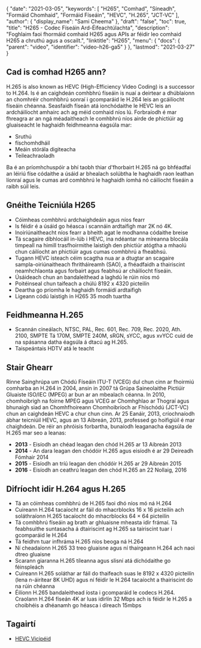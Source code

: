 {
  "date": "2021-03-05",
  "keywords": [
"H265",
"Comhad",
"Síneadh",
"Formáid Chomhaid",
"Formáid Físeáin",
"HEVC",
"H.265",
"JCT-VC"
],
  "author": {
    "display_name": "Sami Cheema"
},
  "draft": "false",
  "toc": true,
  "title": "H265 - Codec Físeáin Ard-Éifeachtúlachta",
  "description": "Foghlaim faoi fhormáid comhaid H265 agus APIs ar féidir leo comhaid H265 a chruthú agus a oscailt.",
  "linktitle": "H265",
  "menu": {
    "docs": {
      "parent": "video",
      "identifier": "video-h26-ga5"
}
},
  "lastmod": "2021-03-27"
}


## Cad is comhad H265 ann?

H.265 is also known as HEVC (High-Efficiency Video Coding) is a successor to H.264. Is é an caighdeán comhbhrú físeáin is nuaí a deirtear a dhúblaíonn an chomhréir chomhbhrú sonraí i gcomparáid le H.264 leis an gcáilíocht físeáin chéanna. Seasfaidh físeán atá ionchódaithe le HEVC leis an ardcháilíocht amhairc ach ag méid comhaid níos lú. Forbraíodh é mar fhreagra ar an ngá méadaitheach le comhbhrú níos airde de phictiúir ag gluaiseacht le haghaidh feidhmeanna éagsúla mar:

 * Sruthú
 * físchomhdháil
 * Meáin stórála digiteacha
 * Teileachraoladh
 
Ba é an príomhchuspóir a bhí taobh thiar d'fhorbairt H.265 ná go bhféadfaí an léiriú físe códaithe a úsáid ar bhealach solúbtha le haghaidh raon leathan líonraí agus le cumas ard comhbhrú le haghaidh íomhá nó cáilíocht físeáin a raibh súil leis.


## Gnéithe Teicniúla H265
 
* Cóimheas comhbhrú ardchaighdeáin agus níos fearr
* Is féidir é a úsáid go héasca i scannáin ardtaifigh mar 2K nó 4K.
* Inoiriúnaitheacht níos fearr a bheith agat le modhanna códaithe breise
* Tá scagaire díbhlocáil in-lúb i HEVC, ina ndéantar na míreanna blocála timpeall na himill trasfhoirmithe laistigh den phictiúr atógtha a mhaolú chun cáilíocht an phictiúir agus cumas comhbhrú a fheabhsú.
* Tugann HEVC isteach céim scagtha nua ar a dtugtar an scagaire sampla-oiriúnaitheach fhritháireamh (SAO), a fhéadfaidh a thairiscint neamhchlaonta agus forbairt agus feabhsú ar cháilíocht físeáin.
* Úsáideach chun an bandaleithead a laghdú le rúin níos mó
* Poitéinseal chun taifeach a chúlú 8192 x 4320 picteilín
* Deartha go príomha le haghaidh formáidí ardtaifigh
* Ligeann códú laistigh in H265 35 modh tuartha

 
## Feidhmeanna H.265

* Scannán cineálach, NTSC, PAL, Rec. 601, Rec. 709, Rec. 2020, Ath. 2100, SMPTE Tá 170M, SMPTE 240M, sRGN, sYCC, agus xvYCC cuid de na spásanna datha éagsúla á dtacú ag H.265.
* Taispeántais HDTV atá le teacht
 
## Stair Ghearr

Rinne Sainghrúpa um Chódú Físeáin ITU-T (VCEG) dul chun cinn ar fhoirmiú comharba an H.264 in 2004, ansin in 2007 tá Grúpa Saineolaithe Pictiúir Gluaiste ISO/IEC (MPEG) ar bun ar an mbealach céanna. In 2010, chomhoibrigh na foirne MPEG agus VCEG ar Chomhghlao ar Thograí agus bhunaigh siad an Chomhfhoireann Chomhoibríoch ar Fhíschódú (JCT-VC) chun an caighdeán HEVC a chur chun cinn. Ar 25 Eanáir, 2013, críochnaíodh ábhar teicniúil HEVC, agus an 13 Aibreán, 2013, professed go hoifigiúil é mar chaighdeán. De réir an phróisis forbartha, bunaíodh leaganacha éagsúla de H.265 mar seo a leanas:

* **2013** - Eisíodh an chéad leagan den chód H.265 ar 13 Aibreán 2013
* **2014** - An dara leagan den chódóir H.265 agus eisíodh é ar 29 Deireadh Fómhair 2014
* **2015** - Eisíodh an tríú leagan den chódóir H.265 ar 29 Aibreán 2015
* **2016** - Eisíodh an ceathrú leagan den chód H.265 an 22 Nollaig, 2016
 
## Difríocht idir H.264 agus H.265

* Tá an cóimheas comhbhrú de H.265 faoi dhó níos mó ná H.264
* Cuireann H.264 tacaíocht ar fáil do mhacrblocks 16 x 16 picteilín ach soláthraíonn H.265 tacaíocht do mhacrblocks 64 × 64 picteilín
* Tá comhbhrú físeáin ag brath ar ghluaisne mheasta idir frámaí. Tá feabhsuithe suntasacha á dtairiscint ag H.265 sa tairiscint tuar i gcomparáid le H.264
* Tá feidhm tuar infhráma H.265 níos beoga ná H.264
* Ní cheadaíonn H.265 33 treo gluaisne agus ní thairgeann H.264 ach naoi dtreo gluaisne
* Scarann giaranna H.265 tíleanna agus slisní atá díchódaithe go féinspleách
* Cuireann H.265 soláthar ar fáil do thaifeach suas le 8192 x 4320 picteilín (lena n-áirítear 8K UHD) agus ní féidir le H.264 tacaíocht a thairiscint do na rúin chéanna
* Éilíonn H.265 bandaleithead íosta i gcomparáid le codecs H.264. Craolann H.264 físeán 4K ar luas idirlín 32 Mbps ach is féidir le H.265 a choibhéis a dhéanamh go héasca i díreach 15mbps

## Tagairtí

 * [HEVC Vicipéid](https://en.wikipedia.org/wiki/High_Efficiency_Video_Coding)

